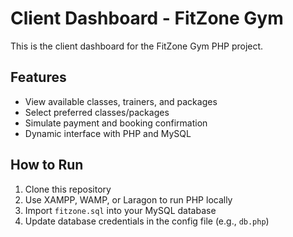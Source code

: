 # Client Dashboard - FitZone Gym

This is the client dashboard for the FitZone Gym PHP project.

## Features

- View available classes, trainers, and packages
- Select preferred classes/packages
- Simulate payment and booking confirmation
- Dynamic interface with PHP and MySQL

## How to Run

1. Clone this repository
2. Use XAMPP, WAMP, or Laragon to run PHP locally
3. Import `fitzone.sql` into your MySQL database
4. Update database credentials in the config file (e.g., `db.php`)
